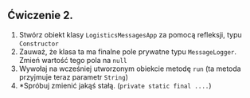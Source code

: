 ## Ćwiczenie 2.

1. Stwórz obiekt klasy `LogisticsMessagesApp` za pomocą refleksji, typu `Constructor`
2. Zauważ, że klasa ta ma finalne pole prywatne typu `MessageLogger`. Zmień wartość tego pola na `null`
3. Wywołaj na wcześniej utworzonym obiekcie metodę `run` (ta metoda przyjmuje teraz parametr `String`)
4. *Spróbuj zmienić jakąś stałą. (`private static final ....`)
